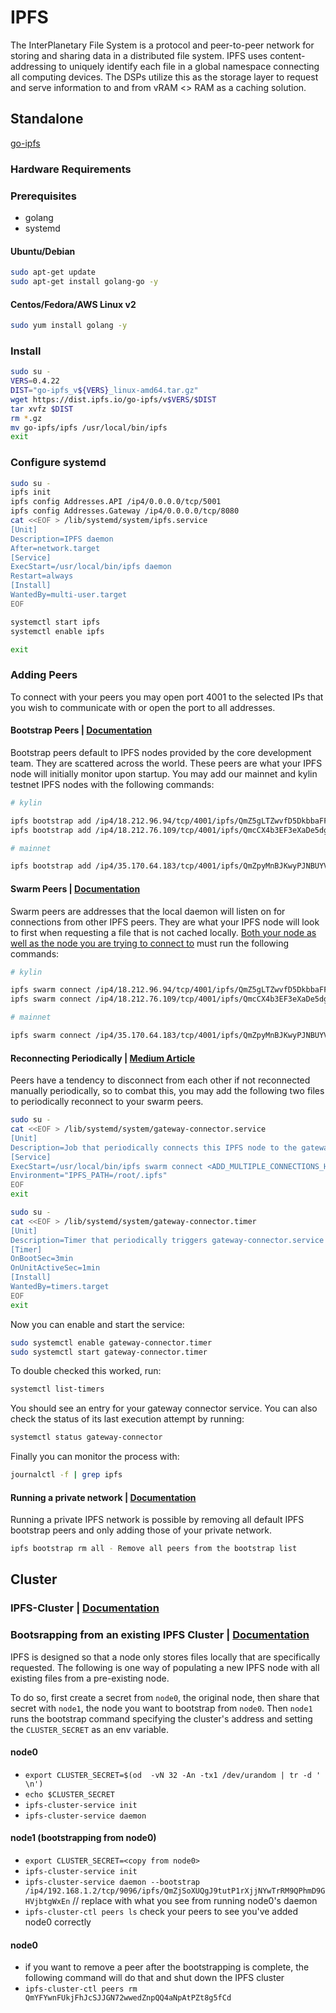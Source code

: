 IPFS
====

The InterPlanetary File System is a protocol and peer-to-peer network for storing and sharing data in a distributed file system. IPFS uses content-addressing to uniquely identify each file in a global namespace connecting all computing devices.  The DSPs utilize this as the storage layer to request and serve information to and from vRAM <> RAM as a caching solution.

## Standalone

[go-ipfs](https://dist.ipfs.io/#go-ipfs)
### Hardware Requirements

### Prerequisites 

- golang
- systemd

#### Ubuntu/Debian
```bash
sudo apt-get update
sudo apt-get install golang-go -y
```

#### Centos/Fedora/AWS Linux v2
```bash
sudo yum install golang -y
```

### Install 
```bash
sudo su -
VERS=0.4.22
DIST="go-ipfs_v${VERS}_linux-amd64.tar.gz"
wget https://dist.ipfs.io/go-ipfs/v$VERS/$DIST
tar xvfz $DIST
rm *.gz
mv go-ipfs/ipfs /usr/local/bin/ipfs
exit
```

### Configure systemd
```bash
sudo su -
ipfs init
ipfs config Addresses.API /ip4/0.0.0.0/tcp/5001
ipfs config Addresses.Gateway /ip4/0.0.0.0/tcp/8080
cat <<EOF > /lib/systemd/system/ipfs.service
[Unit]
Description=IPFS daemon
After=network.target
[Service]
ExecStart=/usr/local/bin/ipfs daemon
Restart=always
[Install]
WantedBy=multi-user.target
EOF

systemctl start ipfs
systemctl enable ipfs

exit
```

### Adding Peers

To connect with your peers you may open port 4001 to the selected IPs that you wish to communicate with or open the port to all addresses.

#### Bootstrap Peers | [Documentation](https://docs.ipfs.io/guides/examples/bootstrap/)

Bootstrap peers default to IPFS nodes provided by the core development team.  They are scattered across the world.  These peers are what your IPFS node will initially monitor upon startup.  You may add our mainnet and kylin testnet IPFS nodes with the following commands:

```sh
# kylin

ipfs bootstrap add /ip4/18.212.96.94/tcp/4001/ipfs/QmZ5gLTZwvfD5DkbbaFFX4YJCi7f4C5oQAgq8qpjL8S1ur
ipfs bootstrap add /ip4/18.212.76.109/tcp/4001/ipfs/QmcCX4b3EF3eXaDe5dgxTL9mXbyci4FwcJAjWqpub5vCXM

# mainnet

ipfs bootstrap add /ip4/35.170.64.183/tcp/4001/ipfs/QmZpyMnBJKwyPJNBUYVuCZEJuKQBEwM6qVHsSp179B3yao
```

#### Swarm Peers | [Documentation](https://docs.ipfs.io/reference/api/cli/#ipfs-swarm-connect)

Swarm peers are addresses that the local daemon will listen on for connections from other IPFS peers. They are what your IPFS node will look to first when requesting a file that is not cached locally.  [Both your node as well as the node you are trying to connect to](https://github.com/ipfs/go-ipfs/issues/6271) must run the following commands:

```sh
# kylin

ipfs swarm connect /ip4/18.212.96.94/tcp/4001/ipfs/QmZ5gLTZwvfD5DkbbaFFX4YJCi7f4C5oQAgq8qpjL8S1ur
ipfs swarm connect /ip4/18.212.76.109/tcp/4001/ipfs/QmcCX4b3EF3eXaDe5dgxTL9mXbyci4FwcJAjWqpub5vCXM

# mainnet

ipfs swarm connect /ip4/35.170.64.183/tcp/4001/ipfs/QmZpyMnBJKwyPJNBUYVuCZEJuKQBEwM6qVHsSp179B3yao
```

#### Reconnecting Periodically | [Medium Article](https://medium.com/pinata/how-to-keep-your-ipfs-nodes-connected-and-ensure-fast-content-discovery-7d92fb23da46)

Peers have a tendency to disconnect from each other if not reconnected manually periodically, so to combat this, you may add the following two files to periodically reconnect to your swarm peers.

```bash
sudo su -
cat <<EOF > /lib/systemd/system/gateway-connector.service
[Unit]
Description=Job that periodically connects this IPFS node to the gateway node
[Service]
ExecStart=/usr/local/bin/ipfs swarm connect <ADD_MULTIPLE_CONNECTIONS_HERE_SPACE_SEPARATED> # /ip4/18.212.96.94/tcp/4001/ipfs/QmZ5gLTZwvfD5DkbbaFFX4YJCi7f4C5oQAgq8qpjL8S1ur /ip4/18.212.76.109/tcp/4001/ipfs/QmcCX4b3EF3eXaDe5dgxTL9mXbyci4FwcJAjWqpub5vCXM /ip4/35.170.64.183/tcp/4001/ipfs/QmZpyMnBJKwyPJNBUYVuCZEJuKQBEwM6qVHsSp179B3yao
Environment="IPFS_PATH=/root/.ipfs"
EOF
exit
```

```bash
sudo su -
cat <<EOF > /lib/systemd/system/gateway-connector.timer
[Unit]
Description=Timer that periodically triggers gateway-connector.service
[Timer]
OnBootSec=3min
OnUnitActiveSec=1min
[Install]
WantedBy=timers.target
EOF
exit
```

Now you can enable and start the service:

```bash
sudo systemctl enable gateway-connector.timer
sudo systemctl start gateway-connector.timer
```

To double checked this worked, run:

```bash
systemctl list-timers
```

You should see an entry for your gateway connector service. You can also check the status of its last execution attempt by running:

```bash
systemctl status gateway-connector
```

Finally you can monitor the process with:

```bash
journalctl -f | grep ipfs
```

#### Running a private network | [Documentation](https://docs.ipfs.io/reference/api/cli/#ipfs-bootstrap-rm-all)

Running a private IPFS network is possible by removing all default IPFS bootstrap peers and only adding those of your private network.

```sh
ipfs bootstrap rm all - Remove all peers from the bootstrap list
```

## Cluster

### IPFS-Cluster | [Documentation](https://cluster.ipfs.io/documentation/)

### Bootsrapping from an existing IPFS Cluster | [Documentation](https://cluster.ipfs.io/documentation/quickstart/#quickstart-starting-enlarging-and-shrinking-a-cluster)

IPFS is designed so that a node only stores files locally that are specifically requested.  The following is one way of populating a new IPFS node with all existing files from a pre-existing node.

To do so, first create a secret from `node0`, the original node, then share that secret with `node1`, the node you want to bootstrap from `node0`.  Then `node1` runs the bootstrap command specifying the cluster's address and setting the `CLUSTER_SECRET` as an env variable.

#### node0

* `export CLUSTER_SECRET=$(od  -vN 32 -An -tx1 /dev/urandom | tr -d ' \n')`
* `echo $CLUSTER_SECRET`
* `ipfs-cluster-service init`
* `ipfs-cluster-service daemon`

#### node1 (bootstrapping from node0)

* `export CLUSTER_SECRET=<copy from node0>`
* `ipfs-cluster-service init`
* `ipfs-cluster-service daemon --bootstrap /ip4/192.168.1.2/tcp/9096/ipfs/QmZjSoXUQgJ9tutP1rXjjNYwTrRM9QPhmD9GHVjbtgWxEn` // replace with what you see from running node0's daemon
* `ipfs-cluster-ctl peers ls` check your peers to see you've added node0 correctly

#### node0
* if you want to remove a peer after the bootstrapping is complete, the following command will do that and shut down the IPFS cluster
* `ipfs-cluster-ctl peers rm QmYFYwnFUkjFhJcSJJGN72wwedZnpQQ4aNpAtPZt8g5fCd`